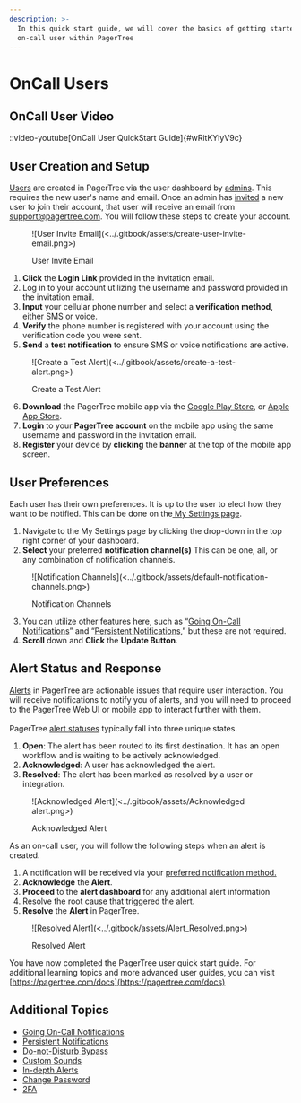 ```yaml
---
description: >-
  In this quick start guide, we will cover the basics of getting started as an
  on-call user within PagerTree
---
```


# OnCall Users

## OnCall User Video

::video-youtube[OnCall User QuickStart Guide]{#wRitKYlyV9c}

## User Creation and Setup

[Users](https://pagertree.com/docs/users) are created in PagerTree via the user dashboard by [admins](https://pagertree.com/docs/teams#team-roles). This requires the new user's name and email. Once an admin has [invited](https://pagertree.com/docs#inviting-users) a new user to join their account, that user will receive an email from [support@pagertree.com](mailto:support@pagertree.com). You will follow these steps to create your account.

<figure>![User Invite Email](<../.gitbook/assets/create-user-invite-email.png>)<figcaption><p>User Invite Email</p></figcaption></figure>

1. **Click** the **Login Link** provided in the invitation email.
2. Log in to your account utilizing the username and password provided in the invitation email.
3. **Input** your cellular phone number and select a **verification method**, either SMS or voice.
4. **Verify** the phone number is registered with your account using the verification code you were sent.
5. **Send** a **test notification** to ensure SMS or voice notifications are active.

<figure>![Create a Test Alert](<../.gitbook/assets/create-a-test-alert.png>)<figcaption><p>Create a Test Alert</p></figcaption></figure>

6. **Download** the PagerTree mobile app via the [Google Play Store](https://play.google.com/store/apps/details?id=com.pagertree.app\&pcampaignid=MKT-Other-global-all-co-prtnr-py-PartBadge-Mar2515-1\&pli=1), or [Apple App Store](https://apps.apple.com/us/app/pagertree/id1266437807?platform=iphone).
7. **Login** to your **PagerTree account** on the mobile app using the same username and password in the invitation email.
8. **Register** your device by **clicking** the **banner** at the top of the mobile app screen.

## User Preferences

Each user has their own preferences. It is up to the user to elect how they want to be notified. This can be done on the[ My Settings page](https://app.pagertree.com/user/settings).

1. Navigate to the My Settings page by clicking the drop-down in the top right corner of your dashboard.
2. **Select** your preferred **notification channel(s)** This can be one, all, or any combination of notification channels.

<figure>![Notification Channels](<../.gitbook/assets/default-notification-channels.png>)<figcaption><p>Notification Channels</p></figcaption></figure>



3. You can utilize other features here, such as “[Going On-Call Notifications](https://pagertree.com/docs/users#going-on-call-notifications)” and “[Persistent Notifications](https://pagertree.com/docs/notifications#notification-persistence-push-1),” but these are not required.
4. **Scroll** down and **Click** the **Update Button**.

## Alert Status and Response

[Alerts](https://pagertree.com/docs/alerts) in PagerTree are actionable issues that require user interaction. You will receive notifications to notify you of alerts, and you will need to proceed to the PagerTree Web UI or mobile app to interact further with them.\
\
PagerTree [alert statuses](https://pagertree.com/docs/alerts#alert-states) typically fall into three unique states.

1. **Open**: The alert has been routed to its first destination. It has an open workflow and is waiting to be actively acknowledged.
2. **Acknowledged**: A user has acknowledged the alert.
3. **Resolved**: The alert has been marked as resolved by a user or integration.

<figure>![Acknowledged Alert](<../.gitbook/assets/Acknowledged alert.png>)<figcaption><p>Acknowledged Alert</p></figcaption></figure>

As an on-call user, you will follow the following steps when an alert is created.

1. A notification will be received via your [preferred notification method.](https://pagertree.com/docs/users#default-notification-channels)
2. **Acknowledge** the **Alert**.&#x20;
3. **Proceed** to the **alert dashboard** for any additional alert information
4. Resolve the root cause that triggered the alert.
5. **Resolve** the **Alert** in PagerTree.

<figure>![Resolved Alert](<../.gitbook/assets/Alert_Resolved.png>)<figcaption><p>Resolved Alert</p></figcaption></figure>

You have now completed the PagerTree user quick start guide. For additional learning topics and more advanced user guides, you can visit [https://pagertree.com/docs](https://pagertree.com/docs)

## Additional Topics

* [Going On-Call Notifications](https://pagertree.com/docs/users#going-on-call-notifications)
* [Persistent Notifications](https://pagertree.com/docs/notifications#notification-persistence-push-1)
* [Do-not-Disturb Bypass](https://pagertree.com/docs/notifications#bypass-do-not-disturb-1)
* [Custom Sounds](https://pagertree.com/docs/notifications#custom-sounds-push)
* [In-depth Alerts](https://pagertree.com/docs/alerts)
* [Change Password](https://pagertree.com/docs/users#reset-password)
* [2FA](https://pagertree.com/docs/users#two-factor-authentication)
